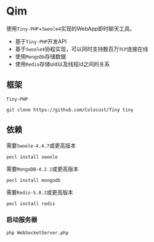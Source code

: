 Qim
========

使用`Tiny-PHP`+`Swoole4`实现的WebApp即时聊天工具。

* 基于`Tiny-PHP`开发API
* 基于`Swoole4`协程实现，可以同时支持数百万`TCP`连接在线
* 使用`MongoDb`存储数据
* 使用`Redis`存储uid以及线程id之间的关系

框架
--- 
`Tiny-PHP`

    git clone https://github.com/Colocust/Tiny tiny
   
依赖
---- 
需要`Swoole-4.4.7`或更高版本

    pecl install swoole
   
需要`MongoDB-4.2.1`或更高版本

    pecl install mongodb
    
需要`Redis-5.0.2`或更高版本

    pecl install redis
    
### 启动服务器
    php WebSocketServer.php
